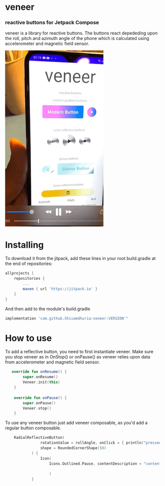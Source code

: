 # veneer
### reactive buttons for Jetpack Compose

veneer is a library for reactive buttons. The buttons react depededing upon the roll, pitch and azimuth angle of the phone which is  calculated using accelerometer and magnetic field sensor. 


![veneer](https://github.com/Shivamdhuria/veneer/blob/main/assets/veneer.gif)




# Installing
To download it from the jitpack, add these lines in your root build.gradle at the end of repositories:

```gradle
allprojects {
    repositories {
        ...
        maven { url 'https://jitpack.io' }
    }
}
```

And then add to the module's build.gradle

```gradle
implementation 'com.github.Shivamdhuria:veneer:VERSION'"
```

# How to use

To add a reflective button, you need to first instantiate veneer. Make sure you stop veneer as in OnStop() or onPause() as veneer relies upon data from accelerometer and magnetic field sensor.  

```Kotlin
   override fun onResume() {
        super.onResume()
        Veneer.init(this)
    }

    override fun onPause() {
        super.onPause()
        Veneer.stop()
    }

```

To use any veneer button just add veneer composable, as you'd add a regular button composable. 

```Kotlin
    RadialReflectiveButton(
                rotationValue = rollAngle, onClick = { println("pressed") },
                shape = RoundedCornerShape(50)
            ) {
                Icon(
                    Icons.Outlined.Pause, contentDescription = "content description", tint = GREY600,

                    )
            }
```


